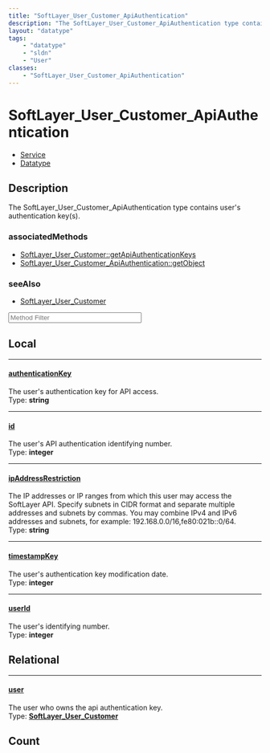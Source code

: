 ```yaml
---
title: "SoftLayer_User_Customer_ApiAuthentication"
description: "The SoftLayer_User_Customer_ApiAuthentication type contains user's authentication key(s)."
layout: "datatype"
tags:
    - "datatype"
    - "sldn"
    - "User"
classes:
    - "SoftLayer_User_Customer_ApiAuthentication"
---
```


# SoftLayer_User_Customer_ApiAuthentication
<div id='service-datatype'>
    <ul id='sldn-reference-tabs'>
    <li id='service'> <a href='/reference/services/SoftLayer_User_Customer_ApiAuthentication' >Service</a></li>    <li id='datatype'> <a href='/reference/datatypes/SoftLayer_User_Customer_ApiAuthentication' >Datatype</a></li>
    </ul>
</div>

## Description 
The SoftLayer_User_Customer_ApiAuthentication type contains user's authentication key(s). 


### associatedMethods

*  [SoftLayer_User_Customer::getApiAuthenticationKeys](/reference/services/SoftLayer_User_Customer/getApiAuthenticationKeys )
*  [SoftLayer_User_Customer_ApiAuthentication::getObject](/reference/services/SoftLayer_User_Customer_ApiAuthentication/getObject )



### seeAlso

* [SoftLayer_User_Customer](/reference/datatypes/SoftLayer_User_Customer )




<!-- Service Filer BEGIN -->
<div class="view-filters">
        <div class="clearfix">
            <div class="search-input-box">
                <input placeholder="Method Filter" onkeyup="titleSearch(inputId='prop-input', divId='properties', elementClass='prop-row')" 
                    type="text" id="prop-input" value="" size="30" maxlength="128" class="form-text">
            </div>
        </div>
</div>
<!-- Service Filer END -->

<div id="properties" class="content">
<div id="localProperties" class="prop-content" >

## Local
-----
[authenticationKey]: #authenticationkey
#### [authenticationKey]
The user's authentication key for API access.  
<span class="type-label">Type: </span>**string**

-----
[id]: #id
#### [id]
The user's API authentication identifying number.  
<span class="type-label">Type: </span>**integer**

-----
[ipAddressRestriction]: #ipaddressrestriction
#### [ipAddressRestriction]
The IP addresses or IP ranges from which this user may access the SoftLayer API. Specify subnets in CIDR format and separate multiple addresses and subnets by commas. You may combine IPv4 and IPv6 addresses and subnets, for example: 192.168.0.0/16,fe80:021b::0/64.   
<span class="type-label">Type: </span>**string**

-----
[timestampKey]: #timestampkey
#### [timestampKey]
The user's authentication key modification date.  
<span class="type-label">Type: </span>**integer**

-----
[userId]: #userid
#### [userId]
The user's identifying number.  
<span class="type-label">Type: </span>**integer**

</div>
<!-- LOCAL PROPERTY END -->

<div id="relationalProperties"  class="prop-content" >

## Relational
-----
[user]: #user
#### [user]
The user who owns the api authentication key.  
<span class="type-label">Type: </span>**<a href='/reference/datatypes/SoftLayer_User_Customer'>SoftLayer_User_Customer </a>**


## Count
</div>


